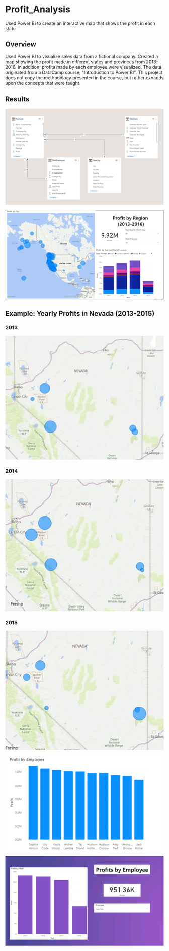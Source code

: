 # Profit_Analysis
Used Power BI to create an interactive map that shows the profit in each state

## Overview

Used Power BI to visualize sales data from a fictional company. Created a map showing the profit made in different states and provinces from 2013-2016. In addition, profits made by each employee were visualized. The data originated from a DataCamp course, "Introduction to Power BI". This project does not copy the methodology presented in the course, but rather expands upon the concepts that were taught.

## Results

![model](images/model.png)

![report](images/Full_Report.png)

## Example: Yearly Profits in Nevada (2013-2015)

### 2013
![Nevada_2013](images/Nevada_2013.png)
### 2014
![Nevada_2014](images/Nevada_2014.png)
### 2015
![Nevada_2015](images/Nevada_2015.png)

![bar_employee](images/bar_employee.png)

![bar_amy](images/bar_amy.png)






